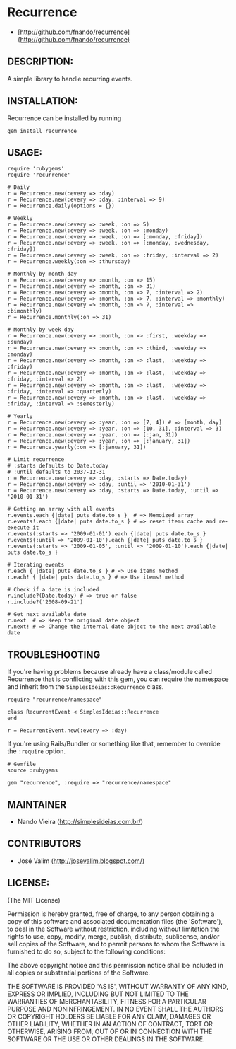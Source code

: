 Recurrence
==========

* [http://github.com/fnando/recurrence](http://github.com/fnando/recurrence)

DESCRIPTION:
------------

A simple library to handle recurring events.


INSTALLATION:
-------------

Recurrence can be installed by running

	gem install recurrence

USAGE:
------

	require 'rubygems'
	require 'recurrence'

	# Daily
	r = Recurrence.new(:every => :day)
	r = Recurrence.new(:every => :day, :interval => 9)
	r = Recurrence.daily(options = {})

	# Weekly
	r = Recurrence.new(:every => :week, :on => 5)
	r = Recurrence.new(:every => :week, :on => :monday)
	r = Recurrence.new(:every => :week, :on => [:monday, :friday])
	r = Recurrence.new(:every => :week, :on => [:monday, :wednesday, :friday])
	r = Recurrence.new(:every => :week, :on => :friday, :interval => 2)
	r = Recurrence.weekly(:on => :thursday)

	# Monthly by month day
	r = Recurrence.new(:every => :month, :on => 15)
	r = Recurrence.new(:every => :month, :on => 31)
	r = Recurrence.new(:every => :month, :on => 7, :interval => 2)
	r = Recurrence.new(:every => :month, :on => 7, :interval => :monthly)
	r = Recurrence.new(:every => :month, :on => 7, :interval => :bimonthly)
	r = Recurrence.monthly(:on => 31)

	# Monthly by week day
	r = Recurrence.new(:every => :month, :on => :first, :weekday => :sunday)
	r = Recurrence.new(:every => :month, :on => :third, :weekday => :monday)
	r = Recurrence.new(:every => :month, :on => :last,  :weekday => :friday)
	r = Recurrence.new(:every => :month, :on => :last,  :weekday => :friday, :interval => 2)
	r = Recurrence.new(:every => :month, :on => :last,  :weekday => :friday, :interval => :quarterly)
	r = Recurrence.new(:every => :month, :on => :last,  :weekday => :friday, :interval => :semesterly)

	# Yearly
	r = Recurrence.new(:every => :year, :on => [7, 4]) # => [month, day]
	r = Recurrence.new(:every => :year, :on => [10, 31], :interval => 3)
	r = Recurrence.new(:every => :year, :on => [:jan, 31])
	r = Recurrence.new(:every => :year, :on => [:january, 31])
	r = Recurrence.yearly(:on => [:january, 31])

	# Limit recurrence
	# :starts defaults to Date.today
	# :until defaults to 2037-12-31
	r = Recurrence.new(:every => :day, :starts => Date.today)
	r = Recurrence.new(:every => :day, :until => '2010-01-31')
	r = Recurrence.new(:every => :day, :starts => Date.today, :until => '2010-01-31')

	# Getting an array with all events
	r.events.each {|date| puts date.to_s }  # => Memoized array
	r.events!.each {|date| puts date.to_s } # => reset items cache and re-execute it
	r.events(:starts => '2009-01-01').each {|date| puts date.to_s }
	r.events(:until => '2009-01-10').each {|date| puts date.to_s }
	r.events(:starts => '2009-01-05', :until => '2009-01-10').each {|date| puts date.to_s }

	# Iterating events
	r.each { |date| puts date.to_s } # => Use items method
	r.each! { |date| puts date.to_s } # => Use items! method

	# Check if a date is included
	r.include?(Date.today) # => true or false
	r.include?('2008-09-21')

	# Get next available date
	r.next 	# => Keep the original date object
	r.next! # => Change the internal date object to the next available date

TROUBLESHOOTING
---------------

If you're having problems because already have a class/module called Recurrence that is conflicting with this gem, you can require the namespace and inherit from the `SimplesIdeias::Recurrence` class.

	require "recurrence/namespace"

	class RecurrentEvent < SimplesIdeias::Recurrence
	end

	r = RecurrentEvent.new(:every => :day)

If you're using Rails/Bundler or something like that, remember to override the `:require` option.

	# Gemfile
	source :rubygems

	gem "recurrence", :require => "recurrence/namespace"

MAINTAINER
----------

* Nando Vieira (<http://simplesideias.com.br/>)

CONTRIBUTORS
------------

* José Valim (<http://josevalim.blogspot.com/>)

LICENSE:
--------

(The MIT License)

Permission is hereby granted, free of charge, to any person obtaining
a copy of this software and associated documentation files (the
'Software'), to deal in the Software without restriction, including
without limitation the rights to use, copy, modify, merge, publish,
distribute, sublicense, and/or sell copies of the Software, and to
permit persons to whom the Software is furnished to do so, subject to
the following conditions:

The above copyright notice and this permission notice shall be
included in all copies or substantial portions of the Software.

THE SOFTWARE IS PROVIDED 'AS IS', WITHOUT WARRANTY OF ANY KIND,
EXPRESS OR IMPLIED, INCLUDING BUT NOT LIMITED TO THE WARRANTIES OF
MERCHANTABILITY, FITNESS FOR A PARTICULAR PURPOSE AND NONINFRINGEMENT.
IN NO EVENT SHALL THE AUTHORS OR COPYRIGHT HOLDERS BE LIABLE FOR ANY
CLAIM, DAMAGES OR OTHER LIABILITY, WHETHER IN AN ACTION OF CONTRACT,
TORT OR OTHERWISE, ARISING FROM, OUT OF OR IN CONNECTION WITH THE
SOFTWARE OR THE USE OR OTHER DEALINGS IN THE SOFTWARE.
